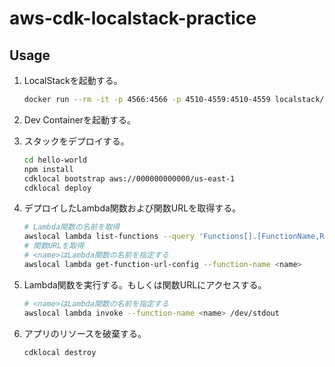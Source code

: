 # aws-cdk-localstack-practice
## Usage

1. LocalStackを起動する。

    ```bash
    docker run --rm -it -p 4566:4566 -p 4510-4559:4510-4559 localstack/localstack
    ```

2. Dev Containerを起動する。

3. スタックをデプロイする。

    ```bash
    cd hello-world
    npm install
    cdklocal bootstrap aws://000000000000/us-east-1
    cdklocal deploy
    ```

4. デプロイしたLambda関数および関数URLを取得する。

    ```bash
    # Lambda関数の名前を取得
    awslocal lambda list-functions --query 'Functions[].[FunctionName,Runtime]' --output text
    # 関数URLを取得
    # <name>はLambda関数の名前を指定する
    awslocal lambda get-function-url-config --function-name <name>
    ```

5. Lambda関数を実行する。もしくは関数URLにアクセスする。

    ```bash
    # <name>はLambda関数の名前を指定する
    awslocal lambda invoke --function-name <name> /dev/stdout
    ```

6. アプリのリソースを破棄する。

    ```bash
    cdklocal destroy
    ```